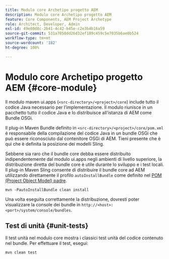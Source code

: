 ```yaml
---
title: Modulo core Archetipo progetto AEM
description: Modulo core Archetipo progetto AEM
feature: Core Components, AEM Project Archetype
role: Architect, Developer, Admin
exl-id: 49e80d8c-2b41-4c42-b45e-c2e3b4b16a59
source-git-commit: 531a7858dd26d32ef189c459c5e7035b6ae0b524
workflow-type: tm+mt
source-wordcount: '182'
ht-degree: 100%

---
```


# Modulo core Archetipo progetto AEM {#core-module}

Il modulo maven ui.apps (`<src-directory>/<project>/core`) include tutto il codice Java necessario per l’implementazione. Il modulo riunisce in un pacchetto tutto il codice Java e lo distribuisce all’istanza di AEM come Bundle OSGi.

Il plug-in Maven Bundle definito in `<src-directory>/<project>/core/pom.xml` è responsabile della compilazione del codice Java in un bundle OSGi che può essere riconosciuto dal contenitore OSGi di AEM. Tieni presente che è qui che è definita la posizione dei modelli Sling.

Sebbene sia raro che il bundle core debba essere distribuito indipendentemente dal modulo ui.apps negli ambienti di livello superiore, la distribuzione diretta del bundle core è utile durante lo sviluppo e i test locali. Il plug-in Maven Sling consente di distribuire il bundle core ad AEM utilizzando direttamente il profilo `autoInstallBundle` come definito nel [POM (Project Object Model) padre](/help/developing/archetype/using.md#parent-pom).

```shell
mvn -PautoInstallBundle clean install
```

Una volta eseguita correttamente la distribuzione, dovresti poter visualizzare la console dei bundle in `http://<host>:<port>/system/console/bundles`.

## Test di unità {#unit-tests}

Il test unità nel modulo core mostra i classici test unità del codice contenuto nel bundle. Per effettuare il test, esegui:

```shell
mvn clean test
```
